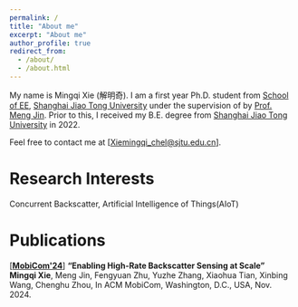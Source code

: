 ```yaml
---
permalink: /
title: "About me"
excerpt: "About me"
author_profile: true
redirect_from: 
  - /about/
  - /about.html
---
```


My name is Mingqi Xie (解明奇). I am a first year Ph.D. student from [School of EE](https://ee.sjtu.edu.cn/), [Shanghai Jiao Tong University](https://www.sjtu.edu.cn/) under the supervision of by [Prof. Meng Jin](https://yume-sjtu.github.io/). Prior to this, I received my B.E. degree from [Shanghai Jiao Tong University](https://www.sjtu.edu.cn/) in 2022.

Feel free to contact me at [Xiemingqi_chel@sjtu.edu.cn].

Research Interests
======
Concurrent Backscatter, Artificial Intelligence of Things(AIoT)

Publications
======
[[**MobiCom'24**](https://sigmobile.org/mobicom/2024/)] **“Enabling High-Rate Backscatter Sensing at Scale”** <br/>
**Mingqi Xie**, Meng Jin, Fengyuan Zhu, Yuzhe Zhang, Xiaohua Tian, Xinbing Wang, Chenghu Zhou, In ACM MobiCom, Washington, D.C., USA, Nov. 2024. <br/>
